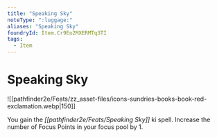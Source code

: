 ```yaml
---
title: "Speaking Sky"
noteType: ":luggage:"
aliases: "Speaking Sky"
foundryId: Item.Cr9Eo2MXERMTq3TI
tags:
  - Item
---
```


# Speaking Sky
![[pathfinder2e/Feats/zz_asset-files/icons-sundries-books-book-red-exclamation.webp|150]]

You gain the _[[pathfinder2e/Feats/Speaking Sky]]_ ki spell. Increase the number of Focus Points in your focus pool by 1.
